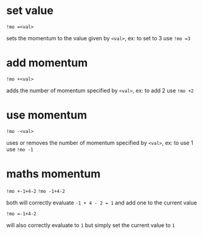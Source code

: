 # set value

`!mo =<val>`

sets the momentum to the value given by `<val>`, ex: to set to 3 use `!mo =3`

# add momentum

`!mo +<val>`

adds the number of momentum specified by `<val>`, ex: to add 2 use `!mo +2`

# use momentum

`!mo -<val>`

uses or removes the number of momentum specified by `<val>`, ex: to use 1 use `!mo -1`

# maths momentum

`!mo +-1+4-2`
`!mo -1+4-2`

both will correctly evaluate `-1 + 4 - 2 = 1` and add one to the current value

`!mo =-1+4-2`

will also correctly evaluate to `1` but simply set the current value to `1`

